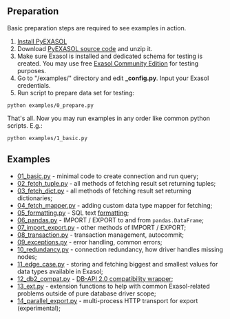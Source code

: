 ## Preparation
Basic preparation steps are required to see examples in action.

1. [Install PyEXASOL](/README.md#installation)
2. Download [PyEXASOL source code](https://github.com/badoo/pyexasol/archive/master.zip) and unzip it.
3. Make sure Exasol is installed and dedicated schema for testing is created. You may use free [Exasol Community Edition](https://www.exasol.com/portal/display/DOWNLOAD/Free+Trial) for testing purposes.
4. Go to "/examples/" directory and edit **\_config.py**. Input your Exasol credentials.
5. Run script to prepare data set for testing:
```
python examples/0_prepare.py
```

That's all. Now you may run examples in any order like common python scripts. E.g.:
```
python examples/1_basic.py
```

## Examples

- [01_basic.py](/examples/01_basic.py) - minimal code to create connection and run query;
- [02_fetch_tuple.py](/examples/02_fetch_tuple.py) - all methods of fetching result set returning tuples;
- [03_fetch_dict.py](/examples/03_fetch_dict.py) - all methods of fetching result set returning dictionaries;
- [04_fetch_mapper.py](/examples/04_fetch_mapper.py) - adding custom data type mapper for fetching;
- [05_formatting.py](/examples/05_formatting.py) - SQL text [formatting](/docs/SQL_FORMATTING.md);
- [06_pandas.py](/examples/06_pandas.py) - IMPORT / EXPORT to and from `pandas.DataFrame`;
- [07_import_export.py](/examples/07_import_export.py) - other methods of IMPORT / EXPORT;
- [08_transaction.py](/examples/08_transaction.py) - transaction management, autocommit;
- [09_exceptions.py](/examples/09_exceptions.py) - error handling, common errors;
- [10_redundancy.py](/examples/10_redundancy.py) - connection redundancy, how driver handles missing nodes;
- [11_edge_case.py](/examples/11_edge_case.py) - storing and fetching biggest and smallest values for data types available in Exasol;
- [12_db2_compat.py](/examples/12_db2_compat.py) - [DB-API 2.0 compatibility wrapper](/docs/DBAPI_COMPAT.md);
- [13_ext.py](/examples/13_ext.py) - extension functions to help with common Exasol-related problems outside of pure database driver scope;
- [14_parallel_export.py](/examples/14_parallel_export.py) - multi-process HTTP transport for export (experimental);
